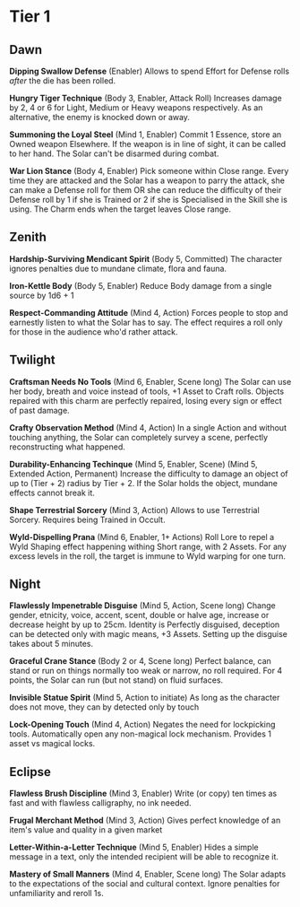 Tier 1
======



Dawn
----

**Dipping Swallow Defense**
(Enabler)
Allows to spend Effort for Defense rolls *after* the die has been rolled.

**Hungry Tiger Technique**
(Body 3, Enabler, Attack Roll)
Increases damage by 2, 4 or 6 for Light, Medium or Heavy weapons respectively.
As an alternative, the enemy is knocked down or away.

**Summoning the Loyal Steel**
(Mind 1, Enabler)
Commit 1 Essence, store an Owned weapon Elsewhere.
If the weapon is in line of sight, it can be called to her hand.
The Solar can't be disarmed during combat.

**War Lion Stance**
(Body 4, Enabler)
Pick someone within Close range. Every time they are attacked and the Solar has a weapon to parry the attack, she can make a Defense roll for them OR she can reduce the difficulty of their Defense roll by 1 if she is Trained or 2 if she is Specialised in the Skill she is using.
The Charm ends when the target leaves Close range.



Zenith
------

**Hardship-Surviving Mendicant Spirit**
(Body 5, Committed)
The character ignores penalties due to mundane climate, flora and fauna.

**Iron-Kettle Body**
(Body 5, Enabler)
Reduce Body damage from a single source by 1d6 + 1

**Respect-Commanding Attitude**
(Mind 4, Action)
Forces people to stop and earnestly listen to what the Solar has to say.
The effect requires a roll only for those in the audience who'd rather attack.



Twilight
--------

**Craftsman Needs No Tools**
(Mind 6, Enabler, Scene long)
The Solar can use her body, breath and voice instead of tools, +1 Asset to Craft rolls.
Objects repaired with this charm are perfectly repaired, losing every sign or effect of past damage.

**Crafty Observation Method**
(Mind 4, Action)
In a single Action and without touching anything, the Solar can completely survey a scene, perfectly reconstructing what happened.

**Durability-Enhancing Techinque**
(Mind 5, Enabler, Scene)
(Mind 5, Extended Action, Permanent)
Increase the difficulty to damage an object of up to (Tier + 2) radius by Tier + 2.
If the Solar holds the object, mundane effects cannot break it.

**Shape Terrestrial Sorcery**
(Mind 3, Action)
Allows to use Terrestrial Sorcery. Requires being Trained in Occult.

**Wyld-Dispelling Prana**
(Mind 6, Enabler, 1+ Actions)
Roll Lore to repel a Wyld Shaping effect happening withing Short range, with 2 Assets.
For any excess levels in the roll, the target is immune to Wyld warping for one turn.



Night
-----

**Flawlessly Impenetrable Disguise**
(Mind 5, Action, Scene long)
Change gender, etnicity, voice, accent, scent, double or halve age, increase or decrease height by up to 25cm.
Identity is Perfectly disguised, deception can be detected only with magic means, +3 Assets.
Setting up the disguise takes about 5 minutes.

**Graceful Crane Stance**
(Body 2 or 4, Scene long)
Perfect balance, can stand or run on things normally too weak or narrow, no roll required.
For 4 points, the Solar can run (but not stand) on fluid surfaces.

**Invisible Statue Spirit**
(Mind 5, Action to initiate)
As long as the character does not move, they can by detected only by touch

**Lock-Opening Touch**
(Mind 4, Action)
Negates the need for lockpicking tools.
Automatically open any non-magical lock mechanism.
Provides 1 asset vs magical locks.



Eclipse
-------

**Flawless Brush Discipline**
(Mind 3, Enabler)
Write (or copy) ten times as fast and with flawless calligraphy, no ink needed.

**Frugal Merchant Method**
(Mind 3, Action)
Gives perfect knowledge of an item's value and quality in a given market

**Letter-Within-a-Letter Technique**
(Mind 5, Enabler)
Hides a simple message in a text, only the intended recipient will be able to recognize it.

**Mastery of Small Manners**
(Mind 4, Enabler, Scene long)
The Solar adapts to the expectations of the social and cultural context.
Ignore penalties for unfamiliarity and reroll 1s.
